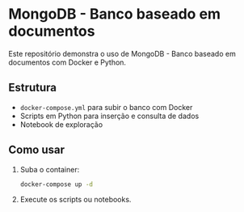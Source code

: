 # MongoDB - Banco baseado em documentos

Este repositório demonstra o uso de MongoDB - Banco baseado em documentos com Docker e Python.

## Estrutura

- `docker-compose.yml` para subir o banco com Docker
- Scripts em Python para inserção e consulta de dados
- Notebook de exploração

## Como usar

1. Suba o container:
   ```bash
   docker-compose up -d
   ```

2. Execute os scripts ou notebooks.

